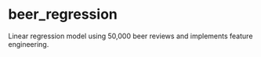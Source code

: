 # beer_regression
Linear regression model using 50,000 beer reviews and implements feature engineering.
